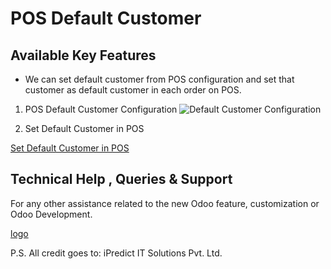 # POS Default Customer


##  Available Key Features
-  We can set default customer from POS configuration and set that customer as default customer in each order on POS.

1. POS Default Customer Configuration
![Default Customer Configuration](https://apps.odoocdn.com/apps/assets/11.0/pos_set_default_customer/default_cusotmer_config.png?5d0c6bd)

2. Set Default Customer in POS

[Set Default Customer in POS](https://apps.odoocdn.com/apps/assets/11.0/pos_set_default_customer/default_cusotmer.png?5d0c6bd)

## Technical Help , Queries & Support
For any other assistance related to the new Odoo feature, customization or Odoo Development.

[logo](https://apps.odoocdn.com/apps/assets/11.0/pos_set_default_customer/logo.png?5d0c6bd)

P.S. All credit goes to: iPredict IT Solutions Pvt. Ltd.

